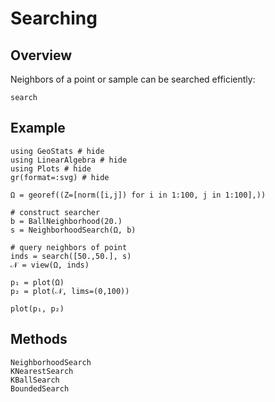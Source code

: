 # Searching

## Overview

Neighbors of a point or sample can be searched efficiently:

```@docs
search
```

## Example

```@example
using GeoStats # hide
using LinearAlgebra # hide
using Plots # hide
gr(format=:svg) # hide

Ω = georef((Z=[norm([i,j]) for i in 1:100, j in 1:100],))

# construct searcher
b = BallNeighborhood(20.)
s = NeighborhoodSearch(Ω, b)

# query neighbors of point
inds = search([50.,50.], s)
𝒩 = view(Ω, inds)

p₁ = plot(Ω)
p₂ = plot(𝒩, lims=(0,100))

plot(p₁, p₂)
```

## Methods

```@docs
NeighborhoodSearch
KNearestSearch
KBallSearch
BoundedSearch
```
